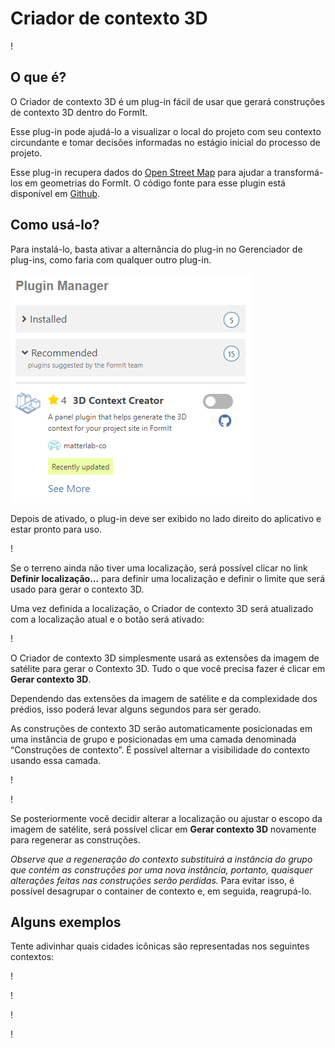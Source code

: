 # Criador de contexto 3D

\![](<../../.gitbook/assets/3D Context Creator_new.gif>)

## O que é?

O Criador de contexto 3D é um plug-in fácil de usar que gerará construções de contexto 3D dentro do FormIt. 

Esse plug-in pode ajudá-lo a visualizar o local do projeto com seu contexto circundante e tomar decisões informadas no estágio inicial do processo de projeto.

Esse plug-in recupera dados do [Open Street Map](https://www.openstreetmap.org/about) para ajudar a transformá-los em geometrias do FormIt. O código fonte para esse plugin está disponível em [Github](https://github.com/matterlab-co/FormIt-Context-Plugin).

## Como usá-lo?

Para instalá-lo, basta ativar a alternância do plug-in no Gerenciador de plug-ins, como faria com qualquer outro plug-in.

![](../../.gitbook/assets/contextcreator3.png)

Depois de ativado, o plug-in deve ser exibido no lado direito do aplicativo e estar pronto para uso.

\![](<../../.gitbook/assets/3D Context Creator new_no location (1).png>)

Se o terreno ainda não tiver uma localização, será possível clicar no link **Definir localização...** para definir uma localização e definir o limite que será usado para gerar o contexto 3D.

Uma vez definida a localização, o Criador de contexto 3D será atualizado com a localização atual e o botão será ativado:

\![](<../../.gitbook/assets/3D Context Creator new_with location.png>)

O Criador de contexto 3D simplesmente usará as extensões da imagem de satélite para gerar o Contexto 3D. Tudo o que você precisa fazer é clicar em **Gerar contexto 3D**.

Dependendo das extensões da imagem de satélite e da complexidade dos prédios, isso poderá levar alguns segundos para ser gerado.

As construções de contexto 3D serão automaticamente posicionadas em uma instância de grupo e posicionadas em uma camada denominada “Construções de contexto”. É possível alternar a visibilidade do contexto usando essa camada.

\![](<../../.gitbook/assets/3D Context Creator_layers.png>)

\![](<../../.gitbook/assets/3D Context Creator_NYC.png>)

Se posteriormente você decidir alterar a localização ou ajustar o escopo da imagem de satélite, será possível clicar em **Gerar contexto 3D** novamente para regenerar as construções. 

_Observe que a regeneração do contexto substituirá a instância do grupo que contém as construções por uma nova instância, portanto, quaisquer alterações feitas nas construções serão perdidas._ Para evitar isso, é possível desagrupar o container de contexto e, em seguida, reagrupá-lo.

## **Alguns exemplos**

Tente adivinhar quais cidades icônicas são representadas nos seguintes contextos:

\![](<../../.gitbook/assets/image (2) (1).png>)

\![](<../../.gitbook/assets/image (34).png>)

\![](<../../.gitbook/assets/image (13) (1) (1).png>)

\![](<../../.gitbook/assets/image (59).png>)
